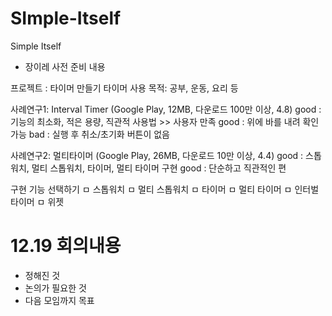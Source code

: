 # SImple-Itself
Simple Itself

* 장이레 사전 준비 내용

프로젝트 : 타이머 만들기
타이머 사용 목적: 공부, 운동, 요리 등

사례연구1: Interval Timer (Google Play, 12MB, 다운로드 100만 이상, 4.8)
good : 기능의 최소화, 적은 용량, 직관적 사용법 >> 사용자 만족
good : 위에 바를 내려 확인 가능
bad : 실행 후 취소/초기화 버튼이 없음

사례연구2: 멀티타이머 (Google Play, 26MB, 다운로드 10만 이상, 4.4)
good : 스톱워치, 멀티 스톱워치, 타이머, 멀티 타이머 구현
good : 단순하고 직관적인 편

구현 기능 선택하기
ㅁ 스톱워치
ㅁ 멀티 스톱워치
ㅁ 타이머
ㅁ 멀티 타이머
ㅁ 인터벌타이머
ㅁ 위젯


# 12.19 회의내용
* 정해진 것
* 논의가 필요한 것
* 다음 모임까지 목표